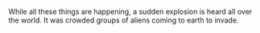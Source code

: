 While all these things are happening, a sudden explosion is heard all over the world. It was crowded groups of aliens coming to earth to invade.